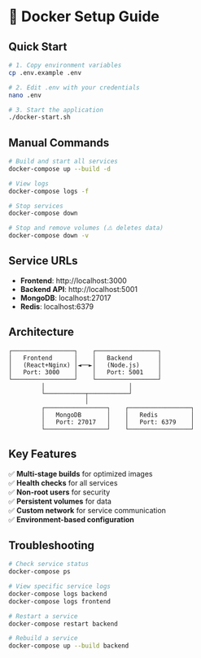 # 🐳 Docker Setup Guide

## Quick Start
```bash
# 1. Copy environment variables
cp .env.example .env

# 2. Edit .env with your credentials
nano .env

# 3. Start the application
./docker-start.sh
```

## Manual Commands
```bash
# Build and start all services
docker-compose up --build -d

# View logs
docker-compose logs -f

# Stop services
docker-compose down

# Stop and remove volumes (⚠️ deletes data)
docker-compose down -v
```

## Service URLs
- **Frontend**: http://localhost:3000
- **Backend API**: http://localhost:5001
- **MongoDB**: localhost:27017
- **Redis**: localhost:6379

## Architecture
```
┌─────────────────┐    ┌─────────────────┐
│   Frontend      │    │   Backend       │
│   (React+Nginx) │◄──►│   (Node.js)     │
│   Port: 3000    │    │   Port: 5001    │
└─────────────────┘    └─────────────────┘
         │                       │
         └───────────┬───────────┘
                     │
         ┌─────────────────┐    ┌─────────────────┐
         │   MongoDB       │    │   Redis         │
         │   Port: 27017   │    │   Port: 6379    │
         └─────────────────┘    └─────────────────┘
```

## Key Features
✅ **Multi-stage builds** for optimized images  
✅ **Health checks** for all services  
✅ **Non-root users** for security  
✅ **Persistent volumes** for data  
✅ **Custom network** for service communication  
✅ **Environment-based configuration**  

## Troubleshooting
```bash
# Check service status
docker-compose ps

# View specific service logs
docker-compose logs backend
docker-compose logs frontend

# Restart a service
docker-compose restart backend

# Rebuild a service
docker-compose up --build backend
```